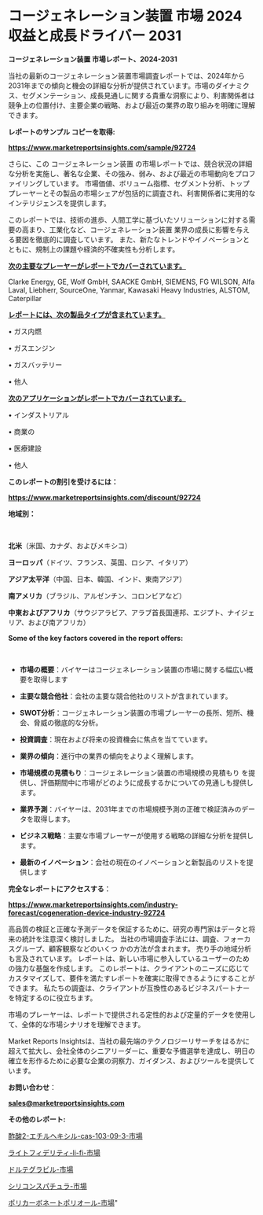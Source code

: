 # コージェネレーション装置 市場 2024 収益と成長ドライバー 2031

<strong>コージェネレーション装置 市場レポート、2024-2031</strong>

当社の最新のコージェネレーション装置市場調査レポートでは、2024年から2031年までの傾向と機会の詳細な分析が提供されています。市場のダイナミクス、セグメンテーション、成長見通しに関する貴重な洞察により、利害関係者は競争上の位置付け、主要企業の戦略、および最近の業界の取り組みを明確に理解できます。



<strong>レポートのサンプル コピーを取得:</strong> <a href=https://www.marketreportsinsights.com/sample/92724>

<strong><u>https://www.marketreportsinsights.com/sample/92724</u></strong></a>

さらに、この コージェネレーション装置 の市場レポートでは、競合状況の詳細な分析を実施し、著名な企業、その強み、弱み、および最近の市場動向をプロファイリングしています。 市場価値、ボリューム指標、セグメント分析、トッププレーヤーとその製品の市場シェアが包括的に調査され、利害関係者に実用的なインテリジェンスを提供します。

このレポートでは、技術の進歩、人間工学に基づいたソリューションに対する需要の高まり、工業化など、コージェネレーション装置 業界の成長に影響を与える要因を徹底的に調査しています。 また、新たなトレンドやイノベーションとともに、規制上の課題や経済的不確実性も分析します。



<strong><u>次の主要なプレーヤーがレポートでカバーされています。</u></strong>

Clarke Energy, GE, Wolf GmbH, SAACKE GmbH, SIEMENS, FG WILSON, Alfa Laval, Liebherr, SourceOne, Yanmar, Kawasaki Heavy Industries, ALSTOM, Caterpillar



<strong><u><b>レポートには、次の製品タイプが含まれています。</b></u></strong>

• ガス内燃

• ガスエンジン

• ガスバッテリー

• 他人



<strong><u><b>次のアプリケーションがレポートでカバーされています。</b></u></strong>

• インダストリアル

• 商業の

• 医療建設

• 他人



<strong><b>このレポートの割引を受けるには：</b></strong>

<a href=https://www.marketreportsinsights.com/discount/92724>

<strong><u>https://www.marketreportsinsights.com/discount/92724</u></strong></a>



<strong>地域別：</strong>

<strong> </strong>



<strong>北米</strong>（米国、カナダ、およびメキシコ）



<strong>ヨーロッパ</strong>（ドイツ、フランス、英国、ロシア、イタリア）



<strong>アジア太平洋</strong>（中国、日本、韓国、インド、東南アジア）



<strong>南アメリカ</strong>（ブラジル、アルゼンチン、コロンビアなど）



<strong>中東およびアフリカ</strong>（サウジアラビア、アラブ首長国連邦、エジプト、ナイジェリア、および南アフリカ）



<strong>Some of the key factors covered in the report offers:</strong>

<strong> </strong>
<ul>
  <li>

<strong>市場の概要</strong>：バイヤーはコージェネレーション装置の市場に関する幅広い概要を取得します</li>
  <li>

<strong>主要な競合他社</strong>：会社の主要な競合他社のリストが含まれています。</li>
  <li>

<strong>SWOT分析</strong>：コージェネレーション装置の市場プレーヤーの長所、短所、機会、脅威の徹底的な分析。</li>
  <li>

<strong>投資調査</strong>：現在および将来の投資機会に焦点を当てています。</li>
  <li>

<strong>業界の傾向</strong>：進行中の業界の傾向をよりよく理解します。</li>
  <li>

<strong>市場規模の見積もり</strong>：コージェネレーション装置の市場規模の見積もり を提供し、評価期間中に市場がどのように成長するかについての見通しも提供します。</li>
  <li>

<strong>業界予測</strong>：バイヤーは、2031年までの市場規模予測の正確で検証済みのデータを取得します。</li>
  <li>

<strong>ビジネス戦略</strong>：主要な市場プレーヤーが使用する戦略の詳細な分析を提供します。</li>
  <li>

<strong>最新のイノベーション</strong>：会社の現在のイノベーションと新製品のリストを提供します</li>
</ul>


<strong>完全なレポートにアクセスする</strong>：

<a href=https://www.marketreportsinsights.com/industry-forecast/cogeneration-device-industry-92724>

<strong><u>https://www.marketreportsinsights.com/industry-forecast/cogeneration-device-industry-92724</u></strong></a>

高品質の検証と正確な予測データを保証するために、研究の専門家はデータと将来の統計を注意深く検討しました。 当社の市場調査手法には、調査、フォーカスグループ、顧客観察などのいくつ かの方法が含まれます。 売り手の地域分析も言及されています。 レポートは、新しい市場に参入しているユーザーのための強力な基盤を作成します。 このレポートは、クライアントのニーズに応じてカスタマイズして、要件を満たすレポートを確実に取得できるようにすることができます。 私たちの調査は、クライアントが互換性のあるビジネスパートナーを特定するのに役立ちます。

市場のプレーヤーは、レポートで提供される定性的および定量的データを使用して、全体的な市場シナリオを理解できます。

Market Reports Insightsは、当社の最先端のテクノロジーリサーチをはるかに超えて拡大し、会社全体のシニアリーダーに、重要な予備選挙を達成し、明日の確立を形作るために必要な企業の洞察力、ガイダンス、およびツールを提供しています。



<strong><b>お問い合わせ</b></strong>：

<a href=mailto:sales@marketreportsinsights.com>

<strong><u>sales@marketreportsinsights.com</u></strong></a>



<strong>その他のレポート:</strong>

<a href=https://www.linkedin.com/pulse/酢酸2-エチルヘキシル-cas-103-09-3-市場-2023-新興市場-n7f2f/>酢酸2-エチルヘキシル-cas-103-09-3-市場</a>

<a href=https://www.linkedin.com/pulse/ライトフィデリティ-li-fi-市場-2023-最新の-cagr-および成長分析-gg5pf/>ライトフィデリティ-li-fi-市場</a>

<a href=https://www.linkedin.com/pulse/ドルテグラビル-市場-2023-年のダイナミクスとビジネストレンド-2030-gowof/>ドルテグラビル-市場</a>

<a href=https://www.linkedin.com/pulse/シリコンスパチュラ-市場-2023-新興市場-将来の動向と市場需要-2030-rdm2f/>シリコンスパチュラ-市場</a>

<a href=https://www.linkedin.com/pulse/ポリカーボネートポリオール-市場-2023-推進要因と成長機会-2030-kz7sf/>ポリカーボネートポリオール-市場</a>"
